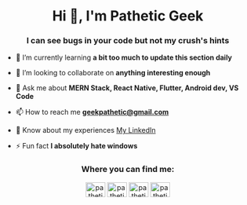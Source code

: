<h1 align="center">Hi 👋, I'm Pathetic Geek</h1>
<h3 align="center">I can see bugs in your code but not my crush's hints</h3>

- 🌱 I’m currently learning **a bit too much to update this section daily**

- 👯 I’m looking to collaborate on **anything interesting enough**

- 💬 Ask me about **MERN Stack, React Native, Flutter, Android dev, VS Code**

- 📫 How to reach me **geekpathetic@gmail.com**

- 📄 Know about my experiences [My LinkedIn](https://www.linkedin.com/in/pathetic-geek/)

- ⚡ Fun fact **I absolutely hate windows**

<h3 align="center">Where you can find me:</h3>
<p align="center">
<a href="https://twitter.com/pathetic_geek" target="blank"><img align="center" src="https://raw.githubusercontent.com/rahuldkjain/github-profile-readme-generator/master/src/images/icons/Social/twitter.svg" alt="pathetic_geek" height="30" width="40" /></a>
<a href="https://linkedin.com/in/pathetic-geek" target="blank"><img align="center" src="https://raw.githubusercontent.com/rahuldkjain/github-profile-readme-generator/master/src/images/icons/Social/linked-in-alt.svg" alt="pathetic-geek" height="30" width="40" /></a>
<a href="https://codesandbox.io/u/patheticGeek" target="blank"><img align="center" src="https://cdn.jsdelivr.net/npm/simple-icons@3.0.1/icons/codesandbox.svg" alt="patheticgeek" height="30" width="40" /></a>
<a href="https://codepen.io/patheticgeek" target="blank"><img align="center" src="https://raw.githubusercontent.com/rahuldkjain/github-profile-readme-generator/master/src/images/icons/Social/codepen.svg" alt="patheticgeek" height="30" width="40" /></a>
</p>
